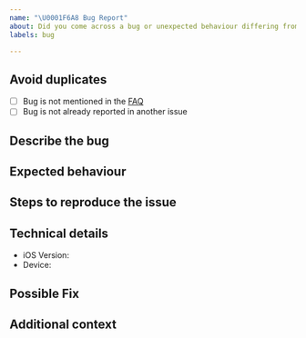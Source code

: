 ```yaml
---
name: "\U0001F6A8 Bug Report"
about: Did you come across a bug or unexpected behaviour differing from the docs?
labels: bug

---
```

<!--
Thanks for reporting a bug 🙌 ❤️

Before opening a new issue, please make sure that we do not have any duplicates already open. You can ensure this by searching the issue list for this repository. If there is a duplicate, please close your issue and add a comment to the existing issue instead.

Also, be sure to check our documentation first: <URL>
-->

## Avoid duplicates

* [ ] Bug is not mentioned in the [FAQ](https://www.coronawarn.app/en/faq/)
* [ ] Bug is not already reported in another issue

## Describe the bug

<!-- Describe your issue, but please be descriptive! Thanks again 🙌 ❤️ -->

## Expected behaviour

<!-- A clear and concise description of what you expected to happen. -->

## Steps to reproduce the issue

<!-- include screenshots, logs, code or other info to help explain your problem -->

<!--
1. Go to '...'
2. Click on '....'
3. Scroll down to '....'
4. See error
-->

## Technical details

- iOS Version:
- Device:

## Possible Fix

<!--- Not obligatory, but suggest a fix or reason for the bug -->

## Additional context

<!-- Add any other context about the problem here. -->
